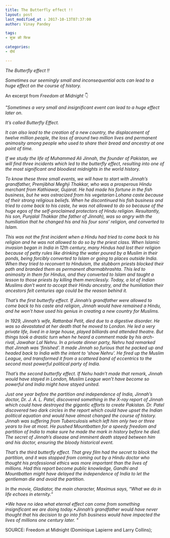 ```yaml
---
title: The Butterfly effect !!
layout: post
last_modified_at : 2017-10-13T07:37:00
author: Vinay Pandey

tags:
- शुक्र की फिक्र

categories:
- दीर्घ

---
```


*The Butterfly effect !!*

 *Sometimes our seemingly small and  inconsequential acts can lead to a huge effect on the course of history.* 

An excerpt from *Freedom at Midnight* 👇

_"Sometimes a very small and insignificant event can lead to a huge effect later on._

_It’s called Butterfly Effect._

_It can also lead to the creation of a new country,  the displacement of twelve million people, the loss of around two million lives and permanent animosity among people who used to share their bread and ancestry at one point of time._

 _If we study the life of Muhammed Ali Jinnah, the founder of Pakistan, we will find three incidents which led to the butterfly effect, resulting into one of the most significant and bloodiest midnights in the world history._

_To know these three small events, we will have to start with Jinnah’s grandfather, Premjibhai Meghji Thakkar, who was a prosperous Hindu merchant from Kathiawar, Gujarat. He had made his fortune in the fish business, but he was ostracized from his vegetarian Lohana caste because of their strong religious beliefs. When he discontinued his fish business and tried to come back to his caste, he was not allowed to do so because of the huge egos of the self-proclaimed protectors of Hindu religion.  Resultantly, his son, Punjalal Thakkar (the father of Jinnah), was so angry with the humiliation that he changed his and his four sons’ religion, and converted to Islam._

_This was not the first incident when a Hindu had tried to come back to his religion and he was not allowed to do so by the priest class. When Islamic invasion began in India in 12th century, many Hindus had lost their religion because of petty rules like drinking the water poured by a Muslim in their ponds, being forcibly converted to Islam or going to places outside India. When they tried to reconvert to Hinduism, the stubborn priests blocked their path and branded them as permanent dharmabhrashta. This led to animosity in them for Hindus, and they converted to Islam and taught a lesson to those priests by killing them mercilessly. Today, a lot of Indian Muslims don’t want to accept their Hindu ancestry, and the humiliation their ancestors felt centuries ago could be the reason behind it._

_That’s the first butterfly effect. If Jinnah’s grandfather were allowed to come back to his caste and religion, Jinnah would have remained a Hindu, and he won’t have used his genius in creating a new country for Muslims._ 

_In 1929, Jinnah’s wife, Rattanbai Petit, died due to a digestive disorder. He was so devastated at her death that he moved to London. He led a very private life, lived in a large house, played billiards and attended theatre. But things took a drastic turn when he heard a comment made by his arch-rival, Jawahar Lal Nehru. In a private dinner party, Nehru had remarked that Jinnah was ‘finished’. It made Jinnah so furious that he packed up and headed back to India with the intent to ‘show Nehru’. He fired up the Muslim League, and transformed it from a scattered band of eccentrics to the second most powerful political party of India._

_That’s the second butterfly effect. If Nehu hadn’t made that remark, Jinnah would have stayed in London, Muslim League won’t have become so powerful and India might have stayed united._

_Just one year before the partition and independence of India, Jinnah’s doctor, Dr. J. A. L. Patel, discovered something in the X-ray report of Jinnah which could have destroyed the gigantic efforts to create Pakistan. Dr. Patel discovered two dark circles in the report which could have upset the Indian political equation and would have almost changed the course of history. Jinnah was suffering from Tuberculosis which left him only two or three years to live at most. He pushed Mountbatten for a speedy freedom and partition of India to make sure he made the mark in history before he died. The secret of Jinnah’s disease and imminent death stayed between him and his doctor, ensuring the bloody historical event._

_That’s the third butterfly effect. That grey film had the secret to block the partition, and it was stopped from coming out by a Hindu doctor who thought his professional ethics was more important than the lives of millions. Had this report become public knowledge, Gandhi and Mountbatten might have delayed the independence of India to let the gentleman die and avoid the partition._

_In the movie, Gladiator, the main character, Maximus says, “What we do in life echoes in eternity.”_

_*We have no idea what eternal effect can come from something insignificant we are doing today.*Jinnah’s grandfather would have never thought that his decision to go into fish business would have impacted the lives of millions one century later. "_

SOURCE: Freedom at Midnight (Dominique Lapierre and Larry Collins);
